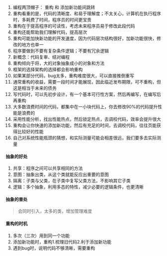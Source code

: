 1. 编程两顶帽子： 重构 和 添加新功能间跳转
2. 重构看重的是，代码的清晰度、和易于理解度；不太关心，计算机在执行程序时，多耗费了时间，程序员的时间更宝贵
3. 重构在于提高程序的可读性，考虑未来程序员易于修改此段代码
4. 重构还能帮助我们理解代码，提高层次
5. 重构可能加快新功能的开发速度，因为代码层次结构很好，加新功能很快，修改的地方也单一
6. 程序要做到不要有复杂条件逻辑；不要有冗余逻辑
7. 新概念：代码复审、结对编程
8. 重构倾向于将，大的对象抽象成小的对象和方法
9. 框架的选择架构的选择都会影响重构
10. 如果某部分代码，bug太多，重构难度很大，可以直接推倒重写
11. 通常重构的收益，需要一段时间才能展现，因此临近发布期限，可不重构，但这是相当于未来的债务
12. 写代码时，可以先初步设计，有一个基本可行性方案，然后再编写，在编写后再重构
13. 大多数浪费时间的代码，都集中在一小块代码上，你去修改90%的代码提升性能是浪费的
14. 采用性能分析，找出性能热点，然后锁定热点，去调校代码，效率会提升很大
15. 重构会让你快速的添加新功能，然后有充足的时间，去调校代码，往往页能获得比较好的性能
16. 自己对系统性能瓶颈的猜想，和实际测量可能会相差很远，我们要多去实际测量

#### 抽象的好处
1. 共享：程序之间可以共享相同的方法
2. 意图：抽象出类，从这个类就能反应出重要的意图
3. 隔离：子类与父类，在子类中复写父类方法，不影响其它子类
4. 逻辑：多个抽象，利用多态的特性，减少必要的逻辑条件，也更清晰

#### 抽象的害处
> 会同时引入，太多的类，增加管理难度


#### 重构的时机
1. 多次（三次）用到同一个功能
2. 添加新功能时，重构1.梳理旧代码2.利于添加新功能
3. 遇到bug时，说明代码不够清晰，需要重构